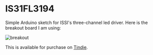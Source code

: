 # IS31FL3194

Simple Arduino sketch for ISSI's three-channel led driver. Here is the breakout board I am using:

![breakout](https://cdn.tindiemedia.com/images/resize/mWuBoC8-KWZSFkkUFlB139-USBE=/full-fit-in/2400x1600/smart/44691/products/2017-12-24T20%3A48%3A40.412Z-IS31FL3194.top.3.jpg)

This is available for purchase on [Tindie](https://www.tindie.com/products/onehorse/is31fl3194-programmable-3-channel-led-driver/).

